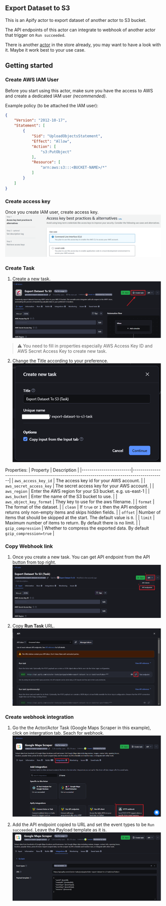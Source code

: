 ## Export Dataset to S3

This is an Apify actor to export dataset of another actor to S3 bucket.

The API endpoints of this actor can integrate to webhook of another actor that trigger on `Run succeeded`.

There is another [actor](https://apify.com/drinksight/save-to-s3) in the store already, you may want to have a look with it. Maybe it work best to your use case.

## Getting started

### Create AWS IAM User  
Before you start using this actor, make sure you have the access to AWS and create a dedicated IAM user *(recommended)*.  

Example policy (to be attached the IAM user):
```json
{
    "Version": "2012-10-17",
    "Statement": [
        {
            "Sid": "UploadObjectsStatement",
            "Effect": "Allow",
            "Action": [
                "s3:PutObject"
            ],
            "Resource": [
                "arn:aws:s3:::<BUCKET-NAME>/*"
            ]
        }
    ]
}
```

### Create access key
Once you create IAM user, create access key.
![Create Access key](docs/create-access-key.png)

### Create Task
1. Create a new task.
![Create task from Apify actor](docs/create-task-1.png)  
> ⚠️ You need to fill in properties especially AWS Access Key ID and AWS Secret Access Key to create new task.

2. Change the Title according to your preference.
![Fill in Title on creating new task](docs/create-task-2.png)

Properties:
| Property                | Description                                                                                  |
|-------------------------|----------------------------------------------------------------------------------------------|
| `aws_access_key_id`     | The access key id for your AWS account.                                                      |
| `aws_secret_access_key` | The secret access key for your AWS account.                                                  |
| `aws_region`            | Enter the AWS region for your S3 bucket. e.g. us-east-1                                      |
| `aws_bucket`            | Enter the name of the S3 bucket to use.                                                      |
| `aws_object_key_format` | They key to use for the aws filename.                                                        |
| `format`                | The format of the dataset.                                                                   |
| `clean`                 | If `true` or `1` then the API endpoint returns only non-empty items and skips hidden fields. |
| `offset`                | Number of items that should be skipped at the start. The default value is `0`.               |
| `limit`                 | Maximum number of items to return. By default there is no limit.                             |
| `gzip_compression`      | Whether to compress the exported data. By default `gzip_compression=true`                    |


### Copy Webhook link
1. Once you create a new task. You can get API endpoint from the API button from top right.
![Actor task page](docs/copy-webhook-link-1.png)

2. Copy **Run Task** URL.
![Actor task's API endpoints page](docs/copy-webhook-link-2.png)


### Create webhook integration
1. Go the the Actor/Actor Task (Google Maps Scraper in this example), click on intergration tab. Seach for webhook. 
![Google Maps Scraper actor page](docs/create-webhook-1.png)

2. Add the API endpoint copied to URL and set the event types to be `Run succeeded`. Leave the Payload template as it is.
![Webhook configuration page](docs/create-webhook-2.png)